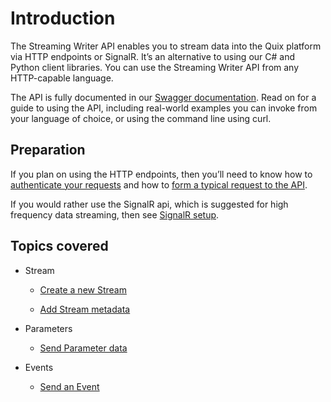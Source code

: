 # Introduction

The Streaming Writer API enables you to stream data into the Quix platform via HTTP endpoints or SignalR. It’s an alternative to using our C# and Python client libraries. You can use the Streaming Writer API from any HTTP-capable language.

The API is fully documented in our [Swagger documentation](get-swagger.md). Read on for a guide to using the API, including real-world examples you can invoke
from your language of choice, or using the command line using curl.

## Preparation

If you plan on using the HTTP endpoints, then you’ll need to know how to
[authenticate your requests](authenticate.md)
and how to [form a typical request to the API](request.md).

If you would rather use the SignalR api, which is suggested for high
frequency data streaming, then see [SignalR setup](../streaming-reader-api/signalr.md).

## Topics covered

  - Stream
    
      - [Create a new Stream](create-stream.md)
    
      - [Add Stream metadata](stream-metadata.md)

  - Parameters
    
      - [Send Parameter data](send-data.md)

  - Events
    
      - [Send an Event](send-event.md)
